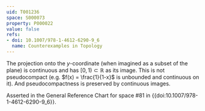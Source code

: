 ```yaml
---
uid: T001236
space: S000073
property: P000022
value: false
refs:
- doi: 10.1007/978-1-4612-6290-9_6
  name: Counterexamples in Topology
---
```


The projection onto the $y$-coordinate (when imagined as a subset of the plane) is continuous and has $[0,1) \subset \mathbb{R}$ as its image. This is not pseudocompact (e.g. $f(x) = \frac{1}{1-x}$ is unbounded and continuous on it). And pseudocompactness is preserved by continuous images.

Asserted in the General Reference Chart for space #81 in
{{doi:10.1007/978-1-4612-6290-9_6}}.
